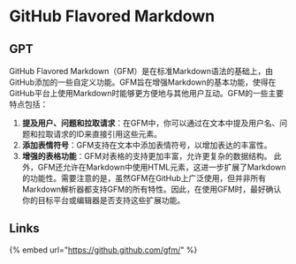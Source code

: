 # GitHub Flavored Markdown

## GPT

GitHub Flavored Markdown（GFM）是在标准Markdown语法的基础上，由GitHub添加的一些自定义功能。GFM旨在增强Markdown的基本功能，使得在GitHub平台上使用Markdown时能够更方便地与其他用户互动。GFM的一些主要特点包括：

1. **提及用户、问题和拉取请求**：在GFM中，你可以通过在文本中提及用户名、问题和拉取请求的ID来直接引用这些元素。
2. **添加表情符号**：GFM支持在文本中添加表情符号，以增加表达的丰富性。
3. **增强的表格功能**：GFM对表格的支持更加丰富，允许更复杂的数据结构。 此外，GFM还允许在Markdown中使用HTML元素，这进一步扩展了Markdown的功能性。需要注意的是，虽然GFM在GitHub上广泛使用，但并非所有Markdown解析器都支持GFM的所有特性。因此，在使用GFM时，最好确认你的目标平台或编辑器是否支持这些扩展功能。

## Links

{% embed url="https://github.github.com/gfm/" %}

